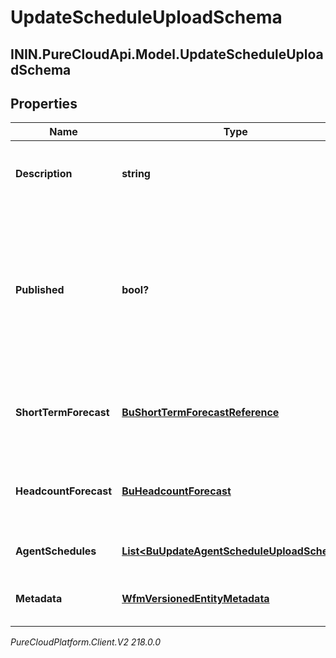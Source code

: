 # UpdateScheduleUploadSchema

## ININ.PureCloudApi.Model.UpdateScheduleUploadSchema

## Properties

|Name | Type | Description | Notes|
|------------ | ------------- | ------------- | -------------|
| **Description** | **string** | The description to set for the schedule | [optional] |
| **Published** | **bool?** | Whether to publish the schedule. Note: a schedule cannot be un-published unless another schedule is published over it | [optional] |
| **ShortTermForecast** | [**BuShortTermForecastReference**](BuShortTermForecastReference) | The short term forecast to associate with the schedule | [optional] |
| **HeadcountForecast** | [**BuHeadcountForecast**](BuHeadcountForecast) | The headcount forecast to associate with the schedule | [optional] |
| **AgentSchedules** | [**List&lt;BuUpdateAgentScheduleUploadSchema&gt;**](BuUpdateAgentScheduleUploadSchema) | Individual agent schedules | [optional] |
| **Metadata** | [**WfmVersionedEntityMetadata**](WfmVersionedEntityMetadata) | Version metadata for this schedule | |



_PureCloudPlatform.Client.V2 218.0.0_
